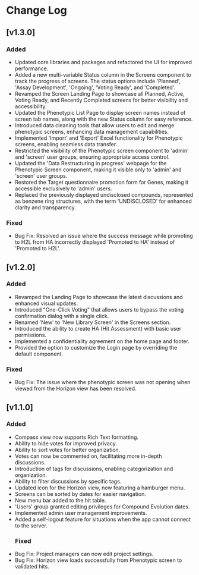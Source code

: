 # Change Log

## [v1.3.0]

### Added

- Updated core libraries and packages and refactored the UI for improved performance.
- Added a new multi-variable Status column in the Screens component to track the progress of screens. The status options include 'Planned', 'Assay Development', 'Ongoing', 'Voting Ready', and 'Completed'.
- Revamped the Screen Landing Page to showcase all Planned, Active, Voting Ready, and Recently Completed screens for better visibility and accessibility.
- Updated the Phenotypic List Page to display screen names instead of screen tab names, along with the new Status column for easy reference.
- Introduced data cleaning tools that allow users to edit and merge phenotypic screens, enhancing data management capabilities.
- Implemented 'Import' and 'Export' Excel functionality for Phenotypic screens, enabling seamless data transfer.
- Restricted the visibility of the Phenotypic screen component to 'admin' and 'screen' user groups, ensuring appropriate access control.
- Updated the 'Data Restructuring in progress' webpage for the Phenotypic Screen component, making it visible only to 'admin' and 'screen' user groups.
- Restored the Target questionnaire promotion form for Genes, making it accessible exclusively to 'admin' users.
- Replaced the previously displayed undisclosed compounds, represented as benzene ring structures, with the term 'UNDISCLOSED' for enhanced clarity and transparency.

### Fixed
- Bug Fix: Resolved an issue where the success message while promoting to H2L from HA incorrectly displayed 'Promoted to HA' instead of 'Promoted to H2L'.

  
## [v1.2.0]

### Added

- Revamped the Landing Page to showcase the latest discussions and enhanced visual updates.
- Introduced "One-Click Voting" that allows users to bypass the voting confirmation dialog with a single click. 
- Renamed 'New' to 'New Library Screen' in the Screens section.
- Introduced the ability to create HA (Hit Assessment) with basic user permissions.
- Implemented a confidentiality agreement on the home page and footer.
- Provided the option to customize the Login page by overriding the default component.
### Fixed
- Bug Fix: The issue where the phenotypic screen was not opening when viewed from the Horizon view has been resolved.

## [v1.1.0]

### Added

- Compass view now supports Rich Text formatting.
- Ability to hide votes for improved privacy.
- Ability to sort votes for better organization.
- Votes can now be commented on, facilitating more in-depth discussions.
- Introduction of tags for discussions, enabling categorization and organization.
- Ability to filter discussions by specific tags.
- Updated icon for the Horizon view, now featuring a hamburger menu.
- Screens can be sorted by dates for easier navigation.
- New menu bar added to the hit table.
- 'Users' group granted editing privileges for Compound Evolution dates.
- Implemented admin user management improvements.
- Added a self-logout feature for situations when the app cannot connect to the server.
  ### Fixed
- Bug Fix: Project managers can now edit project settings.
- Bug Fix: Horizon view loads successfully from Phenotypic screen to validated hits.
